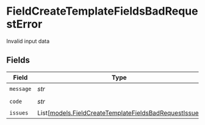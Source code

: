 # FieldCreateTemplateFieldsBadRequestError

Invalid input data


## Fields

| Field                                                                                                          | Type                                                                                                           | Required                                                                                                       | Description                                                                                                    |
| -------------------------------------------------------------------------------------------------------------- | -------------------------------------------------------------------------------------------------------------- | -------------------------------------------------------------------------------------------------------------- | -------------------------------------------------------------------------------------------------------------- |
| `message`                                                                                                      | *str*                                                                                                          | :heavy_check_mark:                                                                                             | N/A                                                                                                            |
| `code`                                                                                                         | *str*                                                                                                          | :heavy_check_mark:                                                                                             | N/A                                                                                                            |
| `issues`                                                                                                       | List[[models.FieldCreateTemplateFieldsBadRequestIssue](../models/fieldcreatetemplatefieldsbadrequestissue.md)] | :heavy_minus_sign:                                                                                             | N/A                                                                                                            |